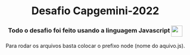 <div text align="center" >
  <h1> Desafio Capgemini-2022 </h1>

  <h3>Todo o desafio foi feito usando a linguagem Javascript <img width="30" align="center" src="https://upload.wikimedia.org/wikipedia/commons/9/99/Unofficial_JavaScript_logo_2.svg"/></h3>
  Para rodar os arquivos basta colocar o prefixo node (nome do aquivo.js).
</div>
